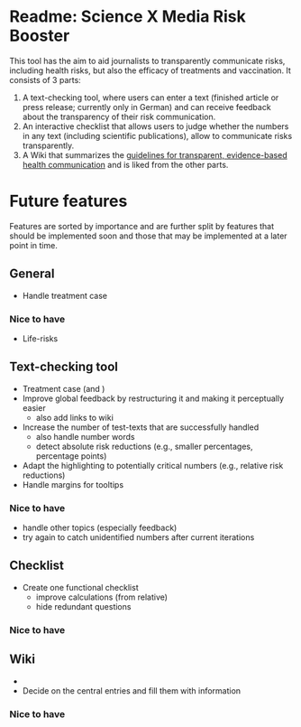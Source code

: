 # Readme: Science X Media Risk Booster 

This tool has the aim to aid journalists to transparently communicate risks, including health risks, but also the efficacy of treatments and vaccination. 
It consists of 3 parts: 

1. A text-checking tool, where users can enter a text (finished article or press release; currently only in German) and can receive feedback about the transparency of their risk communication.
2. An interactive checklist that allows users to judge whether the numbers in any text (including scientific publications), allow to communicate risks transparently.
3. A Wiki that summarizes the  [guidelines for transparent, evidence-based health communication](https://www.google.com/url?sa=t&source=web&rct=j&opi=89978449&url=https://www.ebm-netzwerk.de/de/medien/pdf/leitlinie-evidenzbasierte-gesundheitsinformation-fin.pdf&ved=2ahUKEwj4qPyDqpKGAxVE_7sIHXAMDNsQFnoECBIQAQ&usg=AOvVaw2JvtJWGC4VuUWCM1IMnl11)
and is liked from the other parts.

# Future features 

Features are sorted by importance and are further split by features that should be implemented soon and those that may be implemented at a later point in time.

## General 

* Handle treatment case  

### Nice to have 

* Life-risks 

## Text-checking tool 

* Treatment case (and )
* Improve global feedback by restructuring it and making it perceptually easier
    + also add links to wiki 
* Increase the number of test-texts that are successfully handled
    + also handle number words
    + detect absolute risk reductions (e.g., smaller percentages, percentage points)
* Adapt the highlighting to potentially critical numbers (e.g., relative risk reductions) 
* Handle margins for tooltips 

### Nice to have

* handle other topics (especially feedback) 
* try again to catch unidentified numbers after current iterations 


## Checklist

* Create one functional checklist
    + improve calculations (from relative) 
    + hide redundant questions 

### Nice to have

## Wiki
* 
* Decide on the central entries and fill them with information 

### Nice to have
